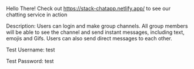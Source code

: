 Hello There!
Check out https://stack-chatapp.netlify.app/ to see our chatting service in action

Description: Users can login and make group channels. All group members will be able to see the channel and send instant messages, including text, emojis and Gifs. Users can also send direct messages to each other.

Test Username: test

Test Password: test
